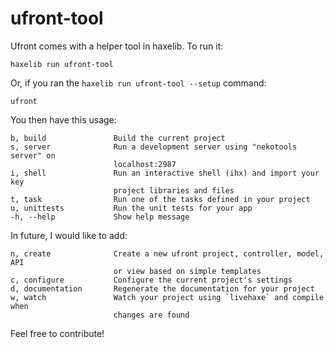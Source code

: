 ufront-tool
======

Ufront comes with a helper tool in haxelib. To run it:

    haxelib run ufront-tool

Or, if you ran the `haxelib run ufront-tool --setup` command:

    ufront

You then have this usage:

	b, build               Build the current project
	s, server              Run a development server using "nekotools server" on
	                       localhost:2987  
	i, shell               Run an interactive shell (ihx) and import your key
	                       project libraries and files  
	t, task                Run one of the tasks defined in your project
	u, unittests           Run the unit tests for your app
	-h, --help             Show help message

In future, I would like to add:

	n, create              Create a new ufront project, controller, model, API
	                       or view based on simple templates
	c, configure           Configure the current project's settings
	d, documentation       Regenerate the documentation for your project
	w, watch               Watch your project using `livehaxe` and compile when
	                       changes are found

Feel free to contribute!
